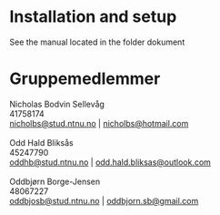 # Installation and setup

See the manual located in the folder dokument

# Gruppemedlemmer

Nicholas Bodvin Sellevåg<br>41758174<br>nicholbs@stud.ntnu.no | nicholbs@hotmail.com<br><br>
Odd Hald Bliksås<br>45247790<br>oddhb@stud.ntnu.no | odd.hald.bliksas@outlook.com<br><br>
Oddbjørn Borge-Jensen<br>48067227<br>oddbjosb@stud.ntnu.no | oddbjorn.sb@gmail.com
